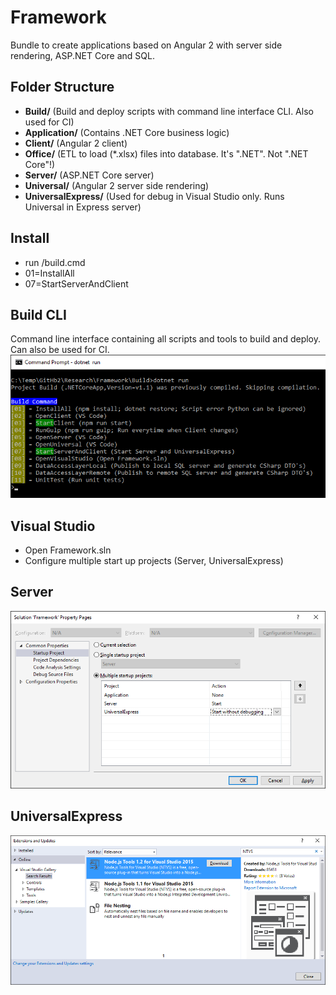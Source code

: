 # Framework
Bundle to create applications based on Angular 2 with server side rendering, ASP.NET Core and SQL.

## Folder Structure
* **Build/** (Build and deploy scripts with command line interface CLI. Also used for CI)
* **Application/** (Contains .NET Core business logic)
* **Client/** (Angular 2 client)
* **Office/** (ETL to load (*.xlsx) files into database. It's ".NET". Not ".NET Core"!)
* **Server/** (ASP.NET Core server)
* **Universal/** (Angular 2 server side rendering)
* **UniversalExpress/** (Used for debug in Visual Studio only. Runs Universal in Express server)

## Install
* run /build.cmd
* 01=InstallAll
* 07=StartServerAndClient

## Build CLI
Command line interface containing all scripts and tools to build and deploy. Can also be used for CI.
![alt tag](Build/Doc/CommandLineInterface.png)

## Visual Studio
* Open Framework.sln
* Configure multiple start up projects (Server, UniversalExpress)

## Server
![alt tag](Server/Doc/Startup.png)

## UniversalExpress
![alt tag](UniversalExpress/Doc/Extension.png)